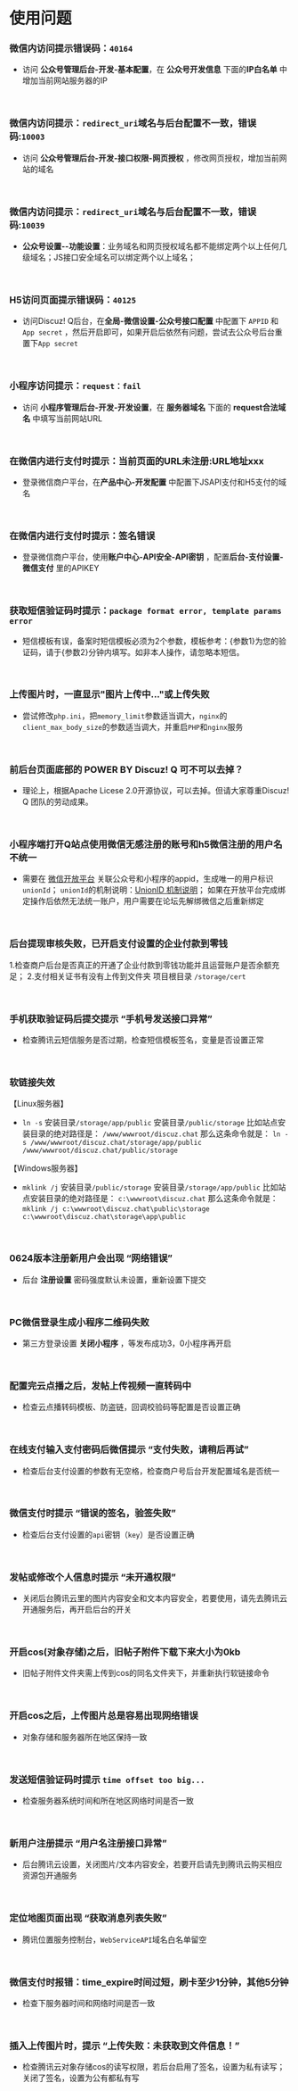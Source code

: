 # 使用问题

### 微信内访问提示错误码：`40164`

- 访问 **公众号管理后台-开发-基本配置**，在 **公众号开发信息** 下面的**IP白名单** 中增加当前网站服务器的IP

&emsp;

### 微信内访问提示：`redirect_uri`域名与后台配置不一致，错误码:`10003`

- 访问 **公众号管理后台-开发-接口权限-网页授权** ，修改网页授权，增加当前网站的域名

&emsp;

### 微信内访问提示：`redirect_uri`域名与后台配置不一致，错误码:`10039`

- **公众号设置--功能设置**：业务域名和网页授权域名都不能绑定两个以上任何几级域名；JS接口安全域名可以绑定两个以上域名；

&emsp;

### H5访问页面提示错误码：`40125`

- 访问Discuz! Q后台，在**全局-微信设置-公众号接口配置** 中配置下 `APPID` 和 `App secret` ，然后开启即可，如果开启后依然有问题，尝试去公众号后台重置下`App secret`

&emsp;

### 小程序访问提示：`request：fail`

- 访问 **小程序管理后台-开发-开发设置**，在 **服务器域名** 下面的 **request合法域名** 中填写当前网站URL

&emsp;

### 在微信内进行支付时提示：当前页面的URL未注册:URL地址xxx

- 登录微信商户平台，在**产品中心-开发配置** 中配置下JSAPI支付和H5支付的域名

&emsp;

### 在微信内进行支付时提示：签名错误

- 登录微信商户平台，使用**账户中心-API安全-API密钥** ，配置**后台-支付设置-微信支付** 里的APIKEY

&emsp;

### 获取短信验证码时提示：`package format error, template params error`

- 短信模板有误，备案时短信模板必须为2个参数，模板参考：{参数1}为您的验证码，请于{参数2}分钟内填写。如非本人操作，请忽略本短信。

&emsp;

### 上传图片时，一直显示"图片上传中..."或上传失败

- 尝试修改`php.ini`，把`memory_limit`参数适当调大，`nginx`的`client_max_body_size`的参数适当调大，并重启`PHP`和`nginx`服务

&emsp;

### 前后台页面底部的 POWER BY Discuz! Q 可不可以去掉？

- 理论上，根据Apache Licese 2.0开源协议，可以去掉。但请大家尊重Discuz! Q 团队的劳动成果。

&emsp;

### 小程序端打开Q站点使用微信无感注册的账号和h5微信注册的用户名不统一

- 需要在 [微信开放平台](https://open.weixin.qq.com/) 关联公众号和小程序的appid，生成唯一的用户标识`unionId`；
`unionId`的机制说明：[UnionID 机制说明](https://developers.weixin.qq.com/miniprogram/dev/framework/open-ability/union-id.html)；
如果在开放平台完成绑定操作后依然无法统一账户，用户需要在论坛先解绑微信之后重新绑定

&emsp;

### 后台提现审核失败，已开启支付设置的企业付款到零钱

1.检查商户后台是否真正的开通了企业付款到零钱功能并且运营账户是否余额充足；
2.支付相关证书有没有上传到文件夹 项目根目录 `/storage/cert`

&emsp;

### 手机获取验证码后提交提示 “手机号发送接口异常”

- 检查腾讯云短信服务是否过期，检查短信模板签名，变量是否设置正常

&emsp;

### 软链接失效

【Linux服务器】

- `ln -s` 安装目录`/storage/app/public` 安装目录`/public/storage`
比如站点安装目录的绝对路径是：
`/www/wwwroot/discuz.chat`
那么这条命令就是：
`ln -s /www/wwwroot/discuz.chat/storage/app/public /www/wwwroot/discuz.chat/public/storage`

【Windows服务器】

- `mklink /j` 安装目录`/public/storage` 安装目录`/storage/app/public`
比如站点安装目录的绝对路径是：
`c:\wwwroot\discuz.chat`
那么这条命令就是：
`mklink /j c:\wwwroot\discuz.chat\public\storage c:\wwwroot\discuz.chat\storage\app\public`

&emsp;

### 0624版本注册新用户会出现 “网络错误”

- 后台 **注册设置** 密码强度默认未设置，重新设置下提交

&emsp;

### PC微信登录生成小程序二维码失败

- 第三方登录设置 **关闭小程序** ，等发布成功3，0小程序再开启

&emsp;

### 配置完云点播之后，发帖上传视频一直转码中

- 检查云点播转码模板、防盗链，回调校验码等配置是否设置正确

&emsp;

### 在线支付输入支付密码后微信提示 “支付失败，请稍后再试”

- 检查后台支付设置的参数有无空格，检查商户号后台开发配置域名是否统一

&emsp;

### 微信支付时提示 “错误的签名，验签失败”

- 检查后台支付设置的`api`密钥（`key`）是否设置正确

&emsp;

### 发帖或修改个人信息时提示 “未开通权限”

- 关闭后台腾讯云里的图片内容安全和文本内容安全，若要使用，请先去腾讯云开通服务后，再开启后台的开关

&emsp;

### 开启cos(对象存储)之后，旧帖子附件下载下来大小为0kb

- 旧帖子附件文件夹需上传到cos的同名文件夹下，并重新执行软链接命令

&emsp;

### 开启cos之后，上传图片总是容易出现网络错误

- 对象存储和服务器所在地区保持一致

&emsp;

### 发送短信验证码时提示 `time offset too big...`

- 检查服务器系统时间和所在地区网络时间是否一致

&emsp;

### 新用户注册提示 “用户名注册接口异常”

- 后台腾讯云设置，关闭图片/文本内容安全，若要开启请先到腾讯云购买相应资源包开通服务

&emsp;

### 定位地图页面出现  “获取消息列表失败”

- 腾讯位置服务控制台，`WebServiceAPI`域名白名单留空

&emsp;

### 微信支付时报错：time_expire时间过短，刷卡至少1分钟，其他5分钟

- 检查下服务器时间和网络时间是否一致

&emsp;

### 插入上传图片时，提示 “上传失败：未获取到文件信息！”

- 检查腾讯云对象存储cos的读写权限，若后台启用了签名，设置为私有读写；关闭了签名，设置为公有都私有写
